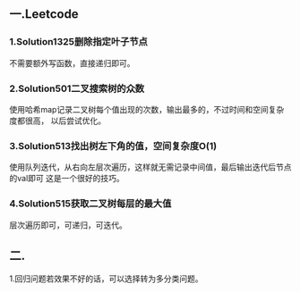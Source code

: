 ## 一.Leetcode
### 1.Solution1325删除指定叶子节点
不需要额外写函数，直接递归即可。
### 2.Solution501二叉搜索树的众数
使用哈希map记录二叉树每个值出现的次数，输出最多的，不过时间和空间复杂度都很高，
以后尝试优化。
### 3.Solution513找出树左下角的值，空间复杂度O(1)
使用队列迭代，从右向左层次遍历，这样就无需记录中间值，最后输出迭代后节点的val即可
这是一个很好的技巧。
### 4.Solution515获取二叉树每层的最大值
层次遍历即可，可递归，可迭代。

## 二.
1.回归问题若效果不好的话，可以选择转为多分类问题。
